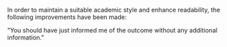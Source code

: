 In order to maintain a suitable academic style and enhance readability, the following improvements have been made:

"You should have just informed me of the outcome without any additional information."